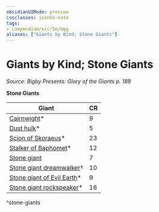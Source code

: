 ```yaml
---
obsidianUIMode: preview
cssclasses: json5e-note
tags:
- compendium/src/5e/bgg
aliases: ["Giants by Kind; Stone Giants"]
---
```

# Giants by Kind; Stone Giants
*Source: Bigby Presents: Glory of the Giants p. 188* 

**Stone Giants**

| Giant | CR |
|-------|----|
| [Cairnwight](/Systems/5e/bestiary/undead/cairnwight-bgg.md)* | 9 |
| [Dust hulk](/Systems/5e/bestiary/elemental/dust-hulk-bgg.md)* | 5 |
| [Scion of Skoraeus](/Systems/5e/bestiary/giant/scion-of-skoraeus-bgg.md)* | 23 |
| [Stalker of Baphomet](/Systems/5e/bestiary/fiend/stalker-of-baphomet-bgg.md)* | 12 |
| [Stone giant](/Systems/5e/bestiary/giant/stone-giant.md) | 7 |
| [Stone giant dreamwalker](/Systems/5e/bestiary/giant/stone-giant-dreamwalker-mpmm.md)† | 10 |
| [Stone giant of Evil Earth](/Systems/5e/bestiary/giant/stone-giant-of-evil-earth-bgg.md)* | 9 |
| [Stone giant rockspeaker](/Systems/5e/bestiary/giant/stone-giant-rockspeaker-bgg.md)* | 16 |
^stone-giants